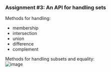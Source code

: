 ### Assignment #3: An API for handling sets

Methods for handling:
- membership
- intersection
- union
- difference
- complement

Methods for handling subsets and equality: <br>
![image](https://user-images.githubusercontent.com/16150075/45599320-9c8ffa00-b9e9-11e8-8fc8-cbcfeef17256.png)

